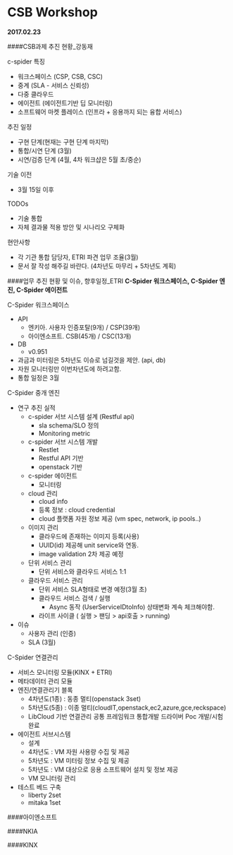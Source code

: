 CSB Workshop
===
__2017.02.23__

####CSB과제 추진 현황_강동재

c-spider 특징
- 워크스페이스 (CSP, CSB, CSC)
- 중계 (SLA - 서비스 신뢰성)
- 다중 클라우드
- 에이전트 (에이전트기반 딥 모니터링)
- 소프트웨어 마켓 플레이스 (인프라 + 응용까지 되는 융합 서비스)

추진 일정
- 구현 단계(현재는 구현 단계 마지막)
- 통합/시연 단계 (3월)
- 시연/검증 단계 (4월, 4차 워크샵은 5월 초/중순)

기술 이전
- 3월 15일 이후

TODOs
- 기술 통합
- 자체 결과물 적용 방안 및 시나리오 구체화

현안사항
- 각 기관 통합 담당자, ETRI 파견 업무 조율(3월)
- 문서 잘 작성 해주길 바란다. (4차년도 마무리 + 5차년도 계획)

####업무 추진 현황 및 이슈, 향후일정_ETRI
__C-Spider 워크스페이스, C-Spider 엔진, C-Spider 에이전트__

C-Spider 워크스페이스
- API
	- 엔키아. 사용자 인증포탈(9개) / CSP(39개)
	- 아이엔소프트. CSB(45개) / CSC(13개)
- DB
	- v0.951
- 과금과 미터링은 5차년도 이슈로 넘길것을 제안. (api, db)
- 자원 모니터링만 이번차년도에 하려고함.
- 통합 일정은 3월

C-Spider 중개 엔진
- 연구 추진 실적
	- c-spider 서브 시스템 설계 (Restful api)
		- sla schema/SLO 정의
		- Monitoring metric
	- c-spider 서브 시스템 개발
		- Restlet
		- Restful API 기반
		- openstack 기반 
	- c-spider 에이전트
		- 모니터링
	- cloud 관리
		- cloud info
	 	- 등록 정보 : cloud credential
	 	- cloud 플랫폼 자원 정보 제공 (vm spec, network, ip pools..)
	 - 이미지 관리
	 	- 클라우드에 존재하는 이미지 등록(사용) 
	 	- UUID(id) 제공해 unit service와 연동.
	 	- image validation 2차 제공 예정
	 - 단위 서비스 관리
	 	- 단위 서비스와 클라우드 서비스 1:1
	 - 클라우드 서비스 관리
	 	- 단위 서비스 SLA형태로 변경 예정(3월 초)
	 	- 클라우드 서비스 검색 / 실행
	 		- Async 동작 (UserServiceIDtoInfo) 상태변화 계속 체크해야함.
	 	- 라이프 사이클 ( 실행 > 팬딩 > api호출 > running)
- 이슈
	- 사용자 관리 (인증)
	- SLA (3월)

C-Spider 연결관리
- 서비스 모니터링 모듈(KINX + ETRI)
- 메타데이터 관리 모듈
- 엔진/연결관리기 블록
	- 4차년도(1종) : 동종 멀티(openstack 3set)
	- 5차년도(5종) : 이종 멀티(cloudIT,openstack,ec2,azure,gce,reckspace)
	- LibCloud 기반 연결관리 공통 프레임워크 통합개발 드라이버 Poc 개발/시험 완료
- 에이전트 서브시스템
	- 설계
	- 4차년도 : VM 자원 사용량 수집 및 제공
	- 5차년도 : VM 미터링 정보 수집 및 제공
	- 5차년도 : VM 대상으로 응용 소프트웨어 설치 및 정보 제공
	- VM 모니터링 관리
- 테스트 베드 구축
	- liberty 2set
	- mitaka 1set

####아이엔소프트

####NKIA

####KINX